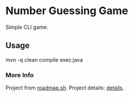 # Number Guessing Game

Simple CLI game.

## Usage 

mvn -q clean compile exec:java

### More Info

Project from [roadmap.sh](https://roadmap.sh/). Project details: [details](https://roadmap.sh/projects/number-guessing-game).
